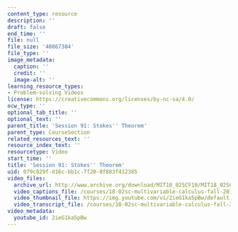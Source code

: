 ```yaml
---
content_type: resource
description: ''
draft: false
end_time: ''
file: null
file_size: '40867384'
file_type: ''
image_metadata:
  caption: ''
  credit: ''
  image-alt: ''
learning_resource_types:
- Problem-solving Videos
license: https://creativecommons.org/licenses/by-nc-sa/4.0/
ocw_type: ''
optional_tab_title: ''
optional_text: ''
parent_title: 'Session 91: Stokes'' Theorem'
parent_type: CourseSection
related_resources_text: ''
resource_index_text: ''
resourcetype: Video
start_time: ''
title: 'Session 91: Stokes'' Theorem'
uid: 079c829f-d16c-bb1c-7f20-8f883f412385
video_files:
  archive_url: http://www.archive.org/download/MIT18_02SCF10/MIT18_02SCF10Rec_65_300k.mp4
  video_captions_file: /courses/18-02sc-multivariable-calculus-fall-2010/da31e0b1e9b85fd19aba597034fafe7a_2ieG1ka5pBw.vtt
  video_thumbnail_file: https://img.youtube.com/vi/2ieG1ka5pBw/default.jpg
  video_transcript_file: /courses/18-02sc-multivariable-calculus-fall-2010/a0cf1dd75b7d487a430f0d0828367ce1_2ieG1ka5pBw.pdf
video_metadata:
  youtube_id: 2ieG1ka5pBw
---
```

